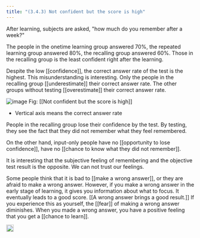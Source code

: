 ```yaml
---
title: "(3.4.3) Not confident but the score is high"
---
```


After learning, subjects are asked, "how much do you remember after a week?"

The people in the onetime learning group answered 70%, the repeated learning group answered 80%, the recalling group answered 60%. Those in the recalling group is the least confident right after the learning.

Despite the low [[confidence]], the correct answer rate of the test is the highest. This misunderstanding is interesting. Only the people in the recalling group [[underestimate]] their correct answer rate. The other groups without testing [[overestimate]] their correct answer rate.

![image](https://gyazo.com/8f63c3f40fa50dc5214c504c4d5e9dba/thumb/1000)
Fig: [[Not confident but the score is high]]

- Vertical axis means the correct answer rate

People in the recalling group lose their confidence by the test. By testing, they see the fact that they did not remember what they feel remembered.

On the other hand, input-only people have no [[opportunity to lose confidence]], have no [[chance to know what they did not remember]].

It is interesting that the subjective feeling of remembering and the objective test result is the opposite. We can not trust our feelings.


Some people think that it is bad to [[make a wrong answer]], or they are afraid to make a wrong answer. However, if you make a wrong answer in the early stage of learning, it gives you information about what to focus. It eventually leads to a good score. [[A wrong answer brings a good result.]] If you experience this as yourself, the [[fear]] of making a wrong answer diminishes. When you made a wrong answer, you have a positive feeling that you get a [[chance to learn]].

<img src='https://scrapbox.io/api/pages/nishio-en/en/icon' alt='en.icon' height="19.5"/>